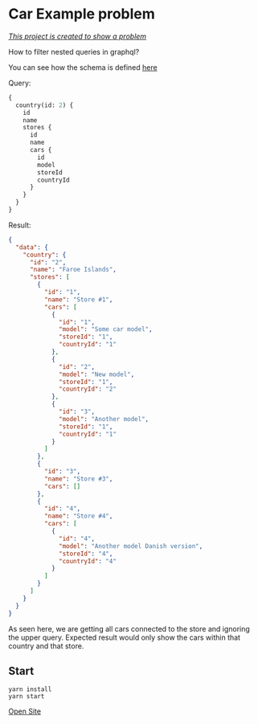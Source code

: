 # Car Example problem

_[This project is created to show a problem](https://github.com/graphql/graphql-js/issues/1047)_

How to filter nested queries in graphql?

You can see how the schema is defined [here](https://github.com/jeggy/graphql-nested-problem/blob/master/src/graphql/car.gql)

Query:
```graphql
{
  country(id: 2) {
    id
    name
    stores {
      id
      name
      cars {
        id
        model
        storeId
        countryId
      }
    }
  }
}

```

Result:
```json
{
  "data": {
    "country": {
      "id": "2",
      "name": "Faroe Islands",
      "stores": [
        {
          "id": "1",
          "name": "Store #1",
          "cars": [
            {
              "id": "1",
              "model": "Some car model",
              "storeId": "1",
              "countryId": "1"
            },
            {
              "id": "2",
              "model": "New model",
              "storeId": "1",
              "countryId": "2"
            },
            {
              "id": "3",
              "model": "Another model",
              "storeId": "1",
              "countryId": "1"
            }
          ]
        },
        {
          "id": "3",
          "name": "Store #3",
          "cars": []
        },
        {
          "id": "4",
          "name": "Store #4",
          "cars": [
            {
              "id": "4",
              "model": "Another model Danish version",
              "storeId": "4",
              "countryId": "4"
            }
          ]
        }
      ]
    }
  }
}
```

As seen here, we are getting all cars connected to the store and ignoring the upper query. 
Expected result would only show the cars within that country and that store.

## Start
```
yarn install
yarn start
```
[Open Site](http://localhost:3000/graphiql?query=%7B%0A%20%20country(id%3A%202)%20%7B%0A%20%20%20%20id%0A%20%20%20%20name%0A%20%20%20%20stores%20%7B%0A%20%20%20%20%20%20id%0A%20%20%20%20%20%20name%0A%20%20%20%20%20%20cars%20%7B%0A%20%20%20%20%20%20%20%20id%0A%20%20%20%20%20%20%20%20model%0A%20%20%20%20%20%20%20%20storeId%0A%20%20%20%20%20%20%20%20countryId%0A%20%20%20%20%20%20%7D%0A%20%20%20%20%7D%0A%20%20%7D%0A%7D%0A)
